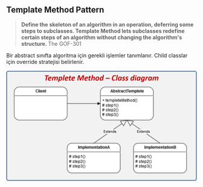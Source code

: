 <h2> Template Method Pattern </h2>

<blockquote>
    <b>
Define the skeleton of an algorithm in an operation, deferring some steps to subclasses.
Template Method lets subclasses redefine certain steps of an algorithm without
changing the algorithm's structure.
    </b>The  GOF-301
</blockquote>

  <p>
     Bir abstract sınıfta algoritma için gerekli işlemler tanımlanır. Child classlar için override stratejisi belirlenir.
  </p>


![](/image/templateMethodDiagram.png)


